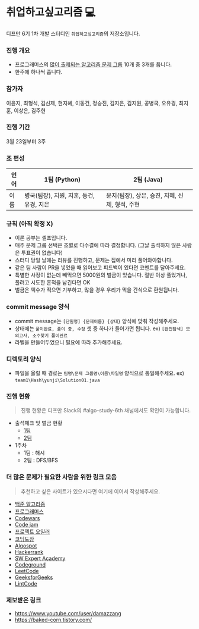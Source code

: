 취업하고싶고리즘 :computer:
===========================

디프만 6기 1차 개발 스터디인 `취업하고싶고리즘`의 저장소입니다.

### 진행 개요

-	프로그래머스의 [많이 출제되는 알고리즘 문제 그룹](https://programmers.co.kr/learn/challenges) 10개 중 3개를 풉니다.
-	한주에 하나씩 풉니다.

### 참가자

이윤지, 최형석, 김신제, 현지혜, 이동건, 정승진, 김지은, 김지원, 공병국, 오유경, 최지훈, 이상은, 김주현

### 진행 기간

3월 23일부터 3주

### 조 편성

| 언어 | 1팀 (Python)           | 2팀 (Java)                   |
|------|------------------------|------------------------------|
| 이름 | 병국(팀장), 지원, 지훈, 동건, 유경, 지은 | 윤지(팀장), 상은, 승진, 지혜, 신제, 형석, 주현 |

### 규칙 (아직 확정 X)

-	이론 공부는 셀프입니다.
-	매주 문제 그룹 선택은 조별로 다수결에 따라 결정합니다. (그날 출석하지 않은 사람은 투표권이 없습니다)
-	스터디 당일 날에는 리뷰를 진행하고, 문제는 집에서 미리 풀어와야합니다.
-	같은 팀 사람이 PR을 넣었을 때 읽어보고 피드백이 있다면 코멘트를 달아주세요.
-	특별한 사정이 없는데 빼먹으면 5000원의 벌금이 있습니다. 절반 이상 풀었거나, 풀려고 시도한 흔적을 남긴다면 OK
-	벌금은 액수가 적으면 기부하고, 많을 경우 우리가 먹을 간식으로 환원됩니다.

### commit message 양식

-	commit message는 `[단원명] {문제이름} {상태}` 양식에 맞춰 작성해주세요.
-	상태에는 `풀이완료, 풀이 중, 수정` 셋 중 하나가 들어가면 됩니다. ex) `[완전탐색] 모의고사, 소수찾기 풀이완료`
-   라벨을 만들어두었으니 필요에 따라 추가해주세요.

### 디렉토리 양식
- 파일을 올릴 때 경로는 `팀명\문제 그룹명\이름\파일명` 양식으로 통일해주세요. ex) `team1\Hash\yunji\Solution01.java`

### 진행 현황

> 진행 현황은 디프만 Slack의 #algo-study-6th 채널에서도 확인이 가능합니다.
- 출석체크 및 벌금 현황
    - [1팀](https://github.com/depromeet/algorithm-6th/blob/master/team1-status.md)
    - [2팀](https://github.com/depromeet/algorithm-6th/blob/master/team2-status.md)
- 1주차
  - 1팀 : 해시
  - 2팀 : DFS/BFS

### 더 많은 문제가 필요한 사람을 위한 링크 모음

> 추천하고 싶은 사이트가 있으시다면 여기에 이어서 작성해주세요.

-	[백준 알고리즘](https://www.acmicpc.net/)
-	[프로그래머스](https://programmers.co.kr/)
-	[Codewars](https://www.codewars.com/)
-	[Code jam](https://code.google.com/codejam/)
-	[프로젝트 오일러](http://euler.synap.co.kr/prob_list.php)
-	[코딩도장](http://codingdojang.com/)
-	[Algospot](https://algospot.com/judge/problem/list/)
-	[Hackerrank](https://www.hackerrank.com/)
-	[SW Expert Academy](https://swexpertacademy.com/main/main.do)
-	[Codeground](https://www.codeground.org/)
-	[LeetCode](https://leetcode.com/)
-	[GeeksforGeeks](https://www.geeksforgeeks.org/)
-	[LintCode](https://www.lintcode.com/)

### 제보받은 링크
- https://www.youtube.com/user/damazzang
- https://baked-corn.tistory.com/
